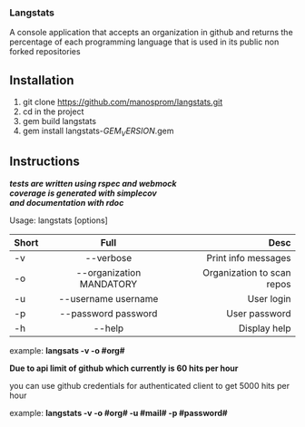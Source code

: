 ### Langstats

A console application that accepts an organization in github and returns
the percentage of each programming language that is used in its public
non forked repositories

## Installation
1. git clone https://github.com/manosprom/langstats.git
2. cd in the project
3. gem build langstats
4. gem install langstats-$GEM_VERSION$.gem

## Instructions

***tests are written using rspec and webmock \
coverage is generated with simplecov \
and documentation with rdoc***

Usage: langstats [options]

|Short | Full                       | Desc |
| :--- | :------------------------: | --------------------------: |
| -v   | --verbose                  |Print info messages          |
| -o   | --organization MANDATORY   | Organization to scan repos  |
| -u   | --username username        | User login                  |
| -p   | --password password        | User password               |
| -h   | --help                     | Display help                |

example:
**langsats -v -o #org#**

**Due to api limit of github which currently is 60 hits per hour**

you can use github credentials for authenticated client to get 5000 hits per hour

example:
**langstats -v -o #org# -u #mail# -p #password#**